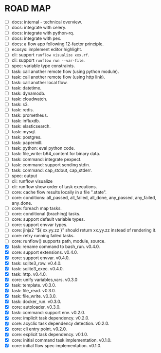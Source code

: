 # ROAD MAP

- [ ] docs: internal - technical overview.
- [ ] docs: integrate with celery.
- [ ] docs: integrate with python-rq.
- [ ] docs: integrate with pex.
- [ ] docs: a flow app following 12-factor principle.
- [ ] ecosys: implement editor highlight.
- [ ] cli: support `runflow visualize xxx.rf`.
- [ ] cli: support `runflow run --var-file`.
- [ ] spec: variable type constraints.
- [ ] task: call another remote flow (using python module).
- [ ] task: call another remote flow (using http link).
- [ ] task: call another local flow.
- [ ] task: datetime.
- [ ] task: dynamodb.
- [ ] task: cloudwatch.
- [ ] task: s3.
- [ ] task: redis.
- [ ] task: prometheus.
- [ ] task: influxdb.
- [ ] task: elasticsearch.
- [ ] task: mysql.
- [ ] task: postgres.
- [ ] task: papermill.
- [ ] task: python: eval python code.
- [ ] task: file_write: b64_content for binary data.
- [ ] task: command: integrate pexpect.
- [ ] task: command: support sending stdin.
- [ ] task: command: cap_stdout, cap_stderr.
- [ ] spec: output
- [ ] cli: runflow visualize
- [ ] cli: runflow show order of task executions.
- [ ] core: cache flow results locally in a file ".state".
- [ ] core: conditions: all_passed, all_failed, all_done, any_passed, any_failed, any_done.
- [ ] core: foreach map tasks.
- [ ] core: conditional (braching) tasks.
- [ ] core: support default variable types.
- [ ] core: support envvar types.
- [ ] core: jinja2 "${ xx.yy.zz }" should return xx.yy.zz instead of rendering it.
- [ ] core: retry running failed tasks.
- [ ] core: runflow() supports path, module, source.
- [x] task: rename command to bash_run. v0.4.0.
- [x] core: support extensions. v0.4.0.
- [x] core: support envvar. v0.4.0.
- [x] task: sqlite3_row. v0.4.0.
- [x] task: sqlite3_exec. v0.4.0.
- [x] task: http. v0.4.0.
- [x] core: unify variables,vars. v0.3.0
- [x] task: template. v0.3.0.
- [x] task: file_read. v0.3.0.
- [x] task: file_write. v0.3.0.
- [x] task: docker_run. v0.3.0.
- [x] core: autoloader. v0.3.0.
- [x] task: command: support env. v0.2.0.
- [x] core: implicit task dependency. v0.2.0.
- [x] core: acyclic task dependency detection. v0.2.0.
- [x] core: cli entry point. v0.2.0.
- [x] core: explicit task dependency. v0.1.0.
- [x] core: initial command task implementation. v0.1.0.
- [x] core: initial flow spec implementation. v0.1.0.
